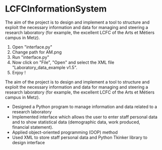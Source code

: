 # LCFCInformationSystem
The aim of the project is to design and implement a tool to structure and exploit the necessary information and data
for managing and steering a research laboratory (for example, the excellent LCFC of the Arts et Métiers campus in Metz). 

1) Open "interface.py"
2) Change path for AM.png
3) Run "interface.py"
4) Now click on "File", "Open" and select the XML file "Laboratory_data_example v1.5".
5) Enjoy !

The aim of the project is to design and implement a tool to structure and exploit the necessary information and data for managing and steering a research laboratory (for example, the excellent LCFC of the Arts et Métiers campus in Metz).

- Designed a Python program to manage information and data related to a research laboratory
- Implemented interface which allows the user to enter staff personal data and to show statistical data (demographic data, work produced, financial statement).
- Applied object-oriented programming (OOP) method
- Used XML to store staff personal data and Python Tkinker library to design interface
